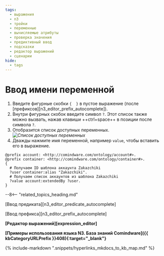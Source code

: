 ```yaml
---
tags:
  - выражения
  - n3
  - тройки
  - переменные
  - вычисляемые атрибуты
  - проверка значения
  - предиктивный ввод
  - подсказки
  - редактор выражений
  - сценарии
hide:
  - tags
---
```


# Ввод имени переменной

1. Введите фигурные скобки `{  }` в пустое выражение (после [префиксов][n3_editor_prefix_autocomplete]).
2. Внутри фигурных скобок введите символ `?`. Этот список также можно вызвать, нажав клавиши ++ctrl+space++ в позиции после символа `?`.
3. Отобразится список доступных переменных.
*![Список доступных переменных](n3_editor_variable_autocomplete.png)*
4. Дважды нажмите имя переменной, например `value`, чтобы вставить его в выражение.
  
```turtle title="Пример: выражение, возвращающее список всех записей из шаблона аккаунта"
@prefix account: <http://comindware.com/ontology/account#>.
@prefix container: <http://comindware.com/ontology/container#>.
{
  # Получаем ID шаблона аккаунта Zakazchiki
  ?user container:alias "Zakazchiki".
  # Получаем список аккаунтов из шаблона Zakazchiki
  ?value account:extendedBy ?user.
}
```

--8<-- "related_topics_heading.md"

[Ввод предиката][n3_editor_predicate_autocomplete]

[Ввод префикса][n3_editor_prefix_autocomplete]

**[Редактор выражений][expression_editor]**

**[Примеры использования языка N3. База знаний Comindware]({{ kbCategoryURLPrefix }}408){:target="_blank"}**

{% include-markdown ".snippets/hyperlinks_mkdocs_to_kb_map.md" %}
